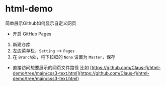 # html-demo
简单展示Github如何显示自定义网页

- 开启 GitHub Pages
1. 新建仓库
2. 左边菜单栏，`Setting` --> `Pages`
3. 在 `Branch`处，将下拉框的 `None` 设置为 `Master`，保存

- 直接访问想要展示的网页文件路径
比如 [https://github.com/Claus-fj/html-demo/tree/main/css3-text.html](https://github.com/Claus-fj/html-demo/tree/main/css3-text.html)
